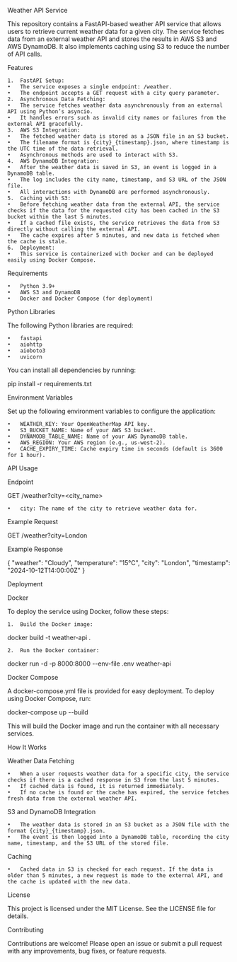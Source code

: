 Weather API Service

This repository contains a FastAPI-based weather API service that allows users to retrieve current weather data for a given city. The service fetches data from an external weather API and stores the results in AWS S3 and AWS DynamoDB. It also implements caching using S3 to reduce the number of API calls.

Features

	1.	FastAPI Setup:
	•	The service exposes a single endpoint: /weather.
	•	The endpoint accepts a GET request with a city query parameter.
	2.	Asynchronous Data Fetching:
	•	The service fetches weather data asynchronously from an external API using Python’s asyncio.
	•	It handles errors such as invalid city names or failures from the external API gracefully.
	3.	AWS S3 Integration:
	•	The fetched weather data is stored as a JSON file in an S3 bucket.
	•	The filename format is {city}_{timestamp}.json, where timestamp is the UTC time of the data retrieval.
	•	Asynchronous methods are used to interact with S3.
	4.	AWS DynamoDB Integration:
	•	After the weather data is saved in S3, an event is logged in a DynamoDB table.
	•	The log includes the city name, timestamp, and S3 URL of the JSON file.
	•	All interactions with DynamoDB are performed asynchronously.
	5.	Caching with S3:
	•	Before fetching weather data from the external API, the service checks if the data for the requested city has been cached in the S3 bucket within the last 5 minutes.
	•	If a cached file exists, the service retrieves the data from S3 directly without calling the external API.
	•	The cache expires after 5 minutes, and new data is fetched when the cache is stale.
	6.	Deployment:
	•	This service is containerized with Docker and can be deployed easily using Docker Compose.

Requirements

	•	Python 3.9+
	•	AWS S3 and DynamoDB
	•	Docker and Docker Compose (for deployment)

Python Libraries

The following Python libraries are required:

	•	fastapi
	•	aiohttp
	•	aioboto3
	•	uvicorn

You can install all dependencies by running:

pip install -r requirements.txt

Environment Variables

Set up the following environment variables to configure the application:

	•	WEATHER_KEY: Your OpenWeatherMap API key.
	•	S3_BUCKET_NAME: Name of your AWS S3 bucket.
	•	DYNAMODB_TABLE_NAME: Name of your AWS DynamoDB table.
	•	AWS_REGION: Your AWS region (e.g., us-west-2).
	•	CACHE_EXPIRY_TIME: Cache expiry time in seconds (default is 3600 for 1 hour).

API Usage

Endpoint

GET /weather?city=<city_name>

	•	city: The name of the city to retrieve weather data for.

Example Request

GET /weather?city=London

Example Response

{
    "weather": "Cloudy",
    "temperature": "15°C",
    "city": "London",
    "timestamp": "2024-10-12T14:00:00Z"
}

Deployment

Docker

To deploy the service using Docker, follow these steps:

	1.	Build the Docker image:

docker build -t weather-api .


	2.	Run the Docker container:

docker run -d -p 8000:8000 --env-file .env weather-api



Docker Compose

A docker-compose.yml file is provided for easy deployment. To deploy using Docker Compose, run:

docker-compose up --build

This will build the Docker image and run the container with all necessary services.

How It Works

Weather Data Fetching

	•	When a user requests weather data for a specific city, the service checks if there is a cached response in S3 from the last 5 minutes.
	•	If cached data is found, it is returned immediately.
	•	If no cache is found or the cache has expired, the service fetches fresh data from the external weather API.

S3 and DynamoDB Integration

	•	The weather data is stored in an S3 bucket as a JSON file with the format {city}_{timestamp}.json.
	•	The event is then logged into a DynamoDB table, recording the city name, timestamp, and the S3 URL of the stored file.

Caching

	•	Cached data in S3 is checked for each request. If the data is older than 5 minutes, a new request is made to the external API, and the cache is updated with the new data.

License

This project is licensed under the MIT License. See the LICENSE file for details.

Contributing

Contributions are welcome! Please open an issue or submit a pull request with any improvements, bug fixes, or feature requests.
